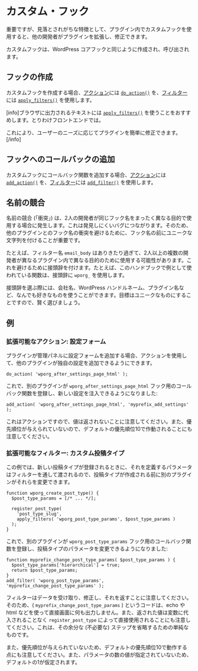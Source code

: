 <!--
# Custom Hooks
-->

# カスタム・フック

<!--
An important, but often overlooked practice is using custom hooks in your plugin so that other developers can extend and modify it.
-->

重要ですが、見落とされがちな特徴として、プラグイン内でカスタムフックを使用すると、他の開発者がプラグインを拡張し、修正できます。

<!--
Custom hooks are created and called in the same way that WordPress Core hooks are.
-->

カスタムフックは、WordPress コアフックと同じように作成され、呼び出されます。

<!--
## Create a Hook
-->

## フックの作成

<!--
To create a custom hook, use [`do_action()`](https://developer.wordpress.org/reference/functions/do_action/) for [Actions](https://developer.wordpress.org/plugins/hooks/actions/) and [`apply_filters()`](https://developer.wordpress.org/reference/functions/apply_filters/) for [Filters](https://developer.wordpress.org/plugins/hooks/filters/).
-->

カスタムフックを作成する場合、[アクション](https://ja.wordpress.org/team/handbook/plugin-development/hooks/actions/)には [`do_action()`](https://developer.wordpress.org/reference/functions/do_action/) を、[フィルター](https://ja.wordpress.org/team/handbook/plugin-development/hooks/filters/)には [`apply_filters()`](https://developer.wordpress.org/reference/functions/apply_filters/) を使用します。

<!--
[info]We recommend using [`apply_filters()`](https://developer.wordpress.org/reference/functions/apply_filters/) on any text that is output to the browser. Particularly on the frontend.
-->

[info]ブラウザに出力されるテキストには [`apply_filters()`](https://developer.wordpress.org/reference/functions/apply_filters/) を使うことをおすすめします。とりわけフロントエンドでは。

<!--
This makes it easier for plugins to be modified according to the user's needs.[/info]
-->

これにより、ユーザーのニーズに応じてプラグインを簡単に修正できます。[/info]

<!--
## Add a Callback to the Hook
-->

## フックへのコールバックの追加

<!--
To add a callback function to a custom hook, use [`add_action()`](https://developer.wordpress.org/reference/functions/add_action/) for [Actions](https://developer.wordpress.org/plugins/hooks/actions/) and [`add_filter()`](https://developer.wordpress.org/reference/functions/add_filter/) for [Filters](https://developer.wordpress.org/plugins/hooks/filters/).
-->

カスタムフックにコールバック関数を追加する場合、[アクション](https://ja.wordpress.org/team/handbook/plugin-development/hooks/actions/)には [`add_action()`](https://developer.wordpress.org/reference/functions/add_action/) を、[フィルター](https://ja.wordpress.org/team/handbook/plugin-development/hooks/filters/)には [`add_filter()`](https://developer.wordpress.org/reference/functions/add_filter/) を使用します。

<!--
## Naming Conflicts
-->

## 名前の競合

<!--
Naming conflicts ("collisions") occur when two developers use the same hook name for completely different purposes. This leads to difficult to find bugs. So it's important to prefix your hook names with a unique string to avoid hook name collisions.collisions with other plugins.
-->

名前の競合 (「衝突」) は、2人の開発者が同じフック名をまったく異なる目的で使用する場合に発生します。これは発見しにくいバグにつながります。そのため、他のプラグインとのフック名の衝突を避けるために、フック名の前にユニークな文字列を付けることが重要です。

<!--
For example, a filter named `email_body` is generic enough that two or more developers could use this hook in different plugins for different purposes. So to avoid this, a prefix is added. For example, functions used as examples in this handbook use `wporg_` as the prefix.
-->

たとえば、フィルター名 `email_body` はありきたり過ぎて、2人以上の複数の開発者が異なるプラグイン内で異なる目的のために使用する可能性があります。これを避けるために接頭辞を付けます。たとえば、このハンドブックで例として使われている関数は、接頭辞に `wporg_` を使用します。

<!--
When you choose your prefix, you can use your company name, your wp handle, the plugin name, anything you like really. The goal is to make it unique so choose wisely.
-->

接頭辞を選ぶ際には、会社名、WordPress ハンドルネーム、プラグイン名など、なんでも好きなものを使うことができます。目標はユニークなものにすることですので、賢く選びましょう。

<!--
## Examples
-->

## 例

<!--
### Extensible Action: Settings Form
-->

### 拡張可能なアクション: 設定フォーム

<!--
If your plugin adds a settings form to the Administrative Panels, you can use Actions to allow other plugins to add their own settings to it.
-->

プラグインが管理パネルに設定フォームを追加する場合、アクションを使用して、他のプラグインが独自の設定を追加できるようにできます。

```
do_action( 'wporg_after_settings_page_html' );
```

<!--
Now another plugin can register a callback function for the `wporg_after_settings_page_html` hook and inject new settings:
-->

これで、別のプラグインが `wporg_after_settings_page_html` フック用のコールバック関数を登録し、新しい設定を注入できるようになりました:

```
add_action( 'wporg_after_settings_page_html', 'myprefix_add_settings' );
```

<!--
Note that because this is an action, no value is returned. Also note that since no priority is given, it will run at default priority 10.
-->

これはアクションですので、値は返されないことに注意してください。また、優先順位が与えられていないので、デフォルトの優先順位10で作動されることにも注意してください。

<!--
### Extensible Filter: Custom Post Type
-->

### 拡張可能なフィルター: カスタム投稿タイプ

<!--
In this example, when the new post type is registered, the parameters that define it are passed through a filter, so another plugin can change them before the post type is created.
-->

この例では、新しい投稿タイプが登録されるときに、それを定義するパラメータはフィルターを通して渡されるので、投稿タイプが作成される前に別のプラグインがそれらを変更できます。

```
function wporg_create_post_type() {
  $post_type_params = [/* ... */];

  register_post_type(
    'post_type_slug',
    apply_filters( 'wporg_post_type_params', $post_type_params )
  );
}
```

<!--
Now another plugin can register a callback function for the `wporg_post_type_params` hook and change post type parameters:
-->

これで、別のプラグインが `wporg_post_type_params` フック用のコールバック関数を登録し、投稿タイプのパラメータを変更できるようになりました:

```
function myprefix_change_post_type_params( $post_type_params ) {
  $post_type_params['hierarchical'] = true;
  return $post_type_params;
}
add_filter( 'wporg_post_type_params', 'myprefix_change_post_type_params' );
```

<!--
Note that filters take data, modify it, and return it. So the code called ( `myprefix_change_post_type_params` ) doesn't output anything using echo or html, or anything else directly to the screen. Also note that the returned value is used directly by `register_post_type` without being assigned to a variable first. This is simple to skip that extra (an unnecessary) step.
-->

フィルターはデータを受け取り、修正し、それを返すことに注意してください。そのため、( `myprefix_change_post_type_params` ) というコードは、echo や html などを使って直接画面に何も出力しません。また、返された値は変数に代入されることなく `register_post_type` によって直接使用されることにも注意してください。これは、その余分な (不必要な) ステップを省略するための単純なものです。

<!--
Also note that since no priority is given, it will run at default priority 10. And since there is no value for the number of parameters expected, the default of one is assumed.
-->

また、優先順位が与えられていないため、デフォルトの優先順位10で動作する点にも注意してください。また、パラメータの数の値が指定されていないため、デフォルトの1が仮定されます。
